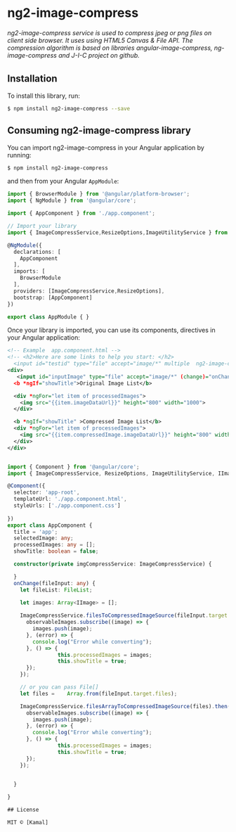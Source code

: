 # ng2-image-compress


###### ng2-image-compress service is used to compress jpeg or png files on client side browser. It uses using HTML5 Canvas & File API. The compression algorithm is based on   libraries angular-image-compress, ng-image-compress and J-I-C project on github.
## Installation

To install this library, run:

```bash
$ npm install ng2-image-compress --save
```

## Consuming ng2-image-compress library

You can import ng2-image-compress in your Angular application by running:

```bash
$ npm install ng2-image-compress
```

and then from your Angular `AppModule`:

```typescript
import { BrowserModule } from '@angular/platform-browser';
import { NgModule } from '@angular/core';

import { AppComponent } from './app.component';

// Import your library
import { ImageCompressService,ResizeOptions,ImageUtilityService } from 'ng2-image-compress';

@NgModule({
  declarations: [
    AppComponent
  ],
  imports: [
    BrowserModule
  ],
  providers: [ImageCompressService,ResizeOptions],
  bootstrap: [AppComponent]
})

export class AppModule { }
```

Once your library is imported, you can use its components, directives  in your Angular application:

```xml
<!-- Example  app.component.html -->
<!-- <h2>Here are some links to help you start: </h2>
  <input id="testid" type="file" accept="image/*" multiple  ng2-image-compress  />  -->
<div> 
   <input id="inputImage" type="file" accept="image/*" (change)="onChange($event)" multiple />
  <b *ngIf="showTitle">Original Image List</b>

  <div *ngFor="let item of processedImages">
    <img src="{{item.imageDataUrl}}" height="800" width="1000">
  </div>

  <b *ngIf="showTitle" >Compressed Image List</b>
  <div *ngFor="let item of processedImages">
    <img src="{{item.compressedImage.imageDataUrl}}" height="800" width="1000">
  </div> 
</div>
```

<!-- Example  app.component.ts -->
```typescript

import { Component } from '@angular/core';
import { ImageCompressService, ResizeOptions, ImageUtilityService, IImage, SourceImage } from  'ng2-image-compress';

@Component({
  selector: 'app-root',
  templateUrl: './app.component.html',
  styleUrls: ['./app.component.css'] 
  
})
export class AppComponent {
  title = 'app';
  selectedImage: any;
  processedImages: any = [];
  showTitle: boolean = false;

  constructor(private imgCompressService: ImageCompressService) {

  }
  onChange(fileInput: any) {
    let fileList: FileList;

    let images: Array<IImage> = [];
    
    ImageCompressService.filesToCompressedImageSource(fileInput.target.files).then(observableImages => {
      observableImages.subscribe((image) => {
        images.push(image);
      }, (error) => {
        console.log("Error while converting");
      }, () => {
                this.processedImages = images;      
                this.showTitle = true;          
      });
    });

    // or you can pass File[] 
    let files =    Array.from(fileInput.target.files);

    ImageCompressService.filesArrayToCompressedImageSource(files).then(observableImages => {
      observableImages.subscribe((image) => {
        images.push(image);
      }, (error) => {
        console.log("Error while converting");
      }, () => {
                this.processedImages = images;      
                this.showTitle = true;          
      });
    });
 

  }

}

## License

MIT © [Kamal]
